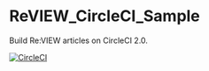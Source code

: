 # ReVIEW_CircleCI_Sample
Build Re:VIEW articles on CircleCI 2.0.

[![CircleCI](https://circleci.com/gh/mstssk/ReVIEW_CircleCI_Sample.svg?style=svg)](https://circleci.com/gh/mstssk/ReVIEW_CircleCI_Sample)
